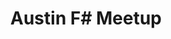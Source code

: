 ---
state: TX
region: Austin
title: Austin F# Meetup
group_url: https://www.meetup.com/Austin-F-Meetup/
topics: [ fsharp ]
---